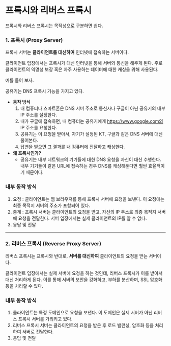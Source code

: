# 프록시와 리버스 프록시

프록시와 리버스 프록시는 목적성으로 구분하면 쉽다.

### 1. 프록시 (Proxy Server)

프록시 서버는 **클라이언트를 대신하여** 인터넷에 접속하는 서버이다.

클라이언트 입장에서는 프록시가 대신 인터넷을 통해 서버와 통신을 해주게 된다. 주로 클라이언트의 익명성 보장 혹은 자주 사용하는 데이터에 대한 캐싱을 위해 사용된다.

예를 들어 보자.

공유기는 DNS 프록시 기능을 가지고 있다.

- **동작 방식**
  1. 내 컴퓨터나 스마트폰은 DNS 서버 주소로 통신사나 구글이 아닌 공유기의 내부 IP 주소를 설정한다.
  2. 내가 구글에 접속하면, 내 컴퓨터는 공유기에게 https://www.google.com의 IP 주소를 요청한다.
  3. 공유기는 이 요청을 받아서, 자기가 설정된 KT, 구글과 같은 DNS 서버에 대신 물어본다.
  4. 답변을 받으면 그 결과를 내 컴퓨터에 전달하고 캐싱한다.
- **왜 프록시인가?**
  - 공유기는 내부 네트워크의 기기들에 대한 DNS 요청을 자신이 대신 수행한다. 내부 기기들이 같은 URL에 접속하는 경우 DNS를 캐싱해둔다면 훨씬 효율적이기 때문이다.

### **내부 동작 방식**

1. 요청 : 클라이언트는 웹 브라우저를 통해 프록시 서버에 요청을 보낸다. 이 요청에는 최종 목적지 서버의 주소가 포함되어 있다.
2. 중계 : 프록시 서버는 클라이언트의 요청을 받고, 자신의 IP 주소로 최종 목적지 서버에 요청을 전달한다. 서버 입장에서는 실제 클라이언트의 IP를 알 수 없다.
3. 응답 및 전달

---

### 2. 리버스 프록시 (Reverse Proxy Server)

리버스 프록시는 프록시와 반대로, **서버를 대신하여** 클라이언트의 요청을 받는 서버이다.

클라이언트 입장에서는 실제 서버에 요청을 하는 것인데, 리버스 프록시가 이를 받아서 대신 처리하게 된다. 이를 통해 서버의 보안을 강화하고, 부하를 분산하며, SSL 암호화 등을 처리할 수 있다.

### **내부 동작 방식**

1. 클라이언트는 특정 도메인으로 요청을 보낸다. 이 도메인은 실제 서버가 아닌 리버스 프록시 서버를 가리키고 있다.
2. 리버스 프록시 서버는 클라이언트의 요청을 받은 후 로드 밸런싱, 암호화 등을 처리하여 서버로 전달한다.
3. 응답 및 전달
